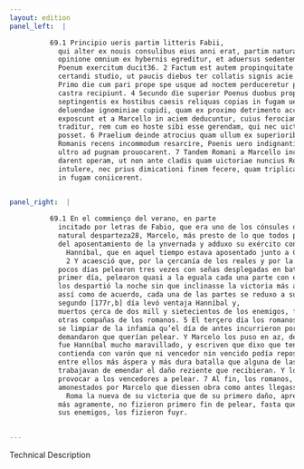 ```yaml
---
layout: edition
panel_left:  |

          69.1 Principio ueris partim litteris Fabii,
            qui alter ex nouis consulibus eius anni erat, partim natura sua excitatus celerius
            opinione omnium ex hybernis egreditur, et aduersus sedentem eo tempore ad Cannusum
            Poenum exercitum ducit36. 2 Factum est autem propinquitate castrorum et
            certandi studio, ut paucis diebus ter collatis signis acie dimicarent. 3
            Primo die cum pari prope spe usque ad noctem perduceretur pugna et ad neutram [118r] partem uictoria inclinaret, utrique ueluti ex composito se in
            castra recipiunt. 4 Secundo die superior Poenus duobus prope milibus et
            septingentis ex hostibus caesis reliquas copias in fugam uertit. 5 Tertio die Romani
            deluendae ignominiae cupidi, quam ex proximo detrimento accaeperant, primi pugnam
            exposcunt et a Marcello in aciem deducuntur, cuius ferociam admiratus Hannibal dixisse
            traditur, rem cum eo hoste sibi esse gerendam, qui nec uictor nec uictus quiescere
            posset. 6 Praelium deinde atrocius quam ullum ex superioribus fuit nitentibus
            Romanis recens incommodum resarcire, Poenis uero indignantibus quod nuper uicti uictores
            ultro ad pugnam prouocarent. 7 Tandem Romani a Marcello increpiti monitique
            darent operam, ut non ante cladis quam uictoriae nuncius Romam ueniret, gradum acrius
            intulere, nec prius dimicationi finem fecere, quam triplicata prope illata clade hostem
            in fugam coniicerent.
        

panel_right:  |

          69.1 En el commienço del verano, en parte
            incitado por letras de Fabio, que era uno de los cónsules de aquel año, y en parte de su
            natural desparteza28, Marcelo, más presto de lo que todos pensavan, salió
            del aposentamiento de la ynvernada y adduxo su exército contra
              Hanníbal, que en aquel tiempo estava aposentado junto a Canusio.
              2 Y acaesció que, por la çercanía de los reales y por la gana de pelear, en
            pocos días pelearon tres vezes con señas desplegadas en batalla. 3 En el
            primer día, pelearon quasi a la eguala cada una parte con esperança de vencer, fasta que
            los despartió la noche sin que inclinasse la victoria más a los unos que a los otros, y,
            assí como de acuerdo, cada una de las partes se reduxo a su real. 4 El
            segundo [177r,b] día levó ventaja Hanníbal y,
            muertos çerca de dos mill y sietecientos de los enemigos, fizo bolver como fuyendo a las
            otras compañas de los romanos. 5 El terçero día los romanos, cobdiciosos de
            se limpiar de la infamia qu’el día de antes incurrieron por la quiebra recebida, primero
            demandaron que querían pelear. Y Marcelo los puso en az, de la qual ferocidad de Marcelo
            fue Hanníbal mucho maravillado, y escriven que dixo que tenía
            contienda con varón que ni vencedor nin vencido podía reposar. 6 Luego fue
            entre ellos más áspera y más dura batalla que alguna de las batallas. Ca los romanos se
            trabajavan de emendar el daño reziente que recibieran. Y los carthagineses estavan indignados que entonces los vencidos se adelantassen a
            provocar a los vencedores a pelear. 7 Al fin, los romanos, increpados y
            amonestados por Marcelo que diessen obra como antes llegasse a
              Roma la nueva de su victoria que de su primero daño, apretaron
            más agramente, no fizieron primero fin de pelear, fasta que, trasdoblada la pérdida de
            sus enemigos, los fizieron fuyr.
        

---
```


 Technical Description 

        